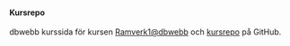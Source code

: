 #### Kursrepo

dbwebb kurssida för kursen [Ramverk1@dbwebb](https://dbwebb.se/kurser/ramverk1-v2) och [kursrepo](https://github.com/dbwebb-se/ramverk1) på GitHub.

